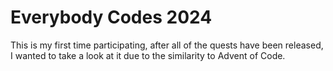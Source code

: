 # Everybody Codes 2024

This is my first time participating, after all of the quests have been released, I wanted to take a look at it due to the similarity to Advent of Code.
